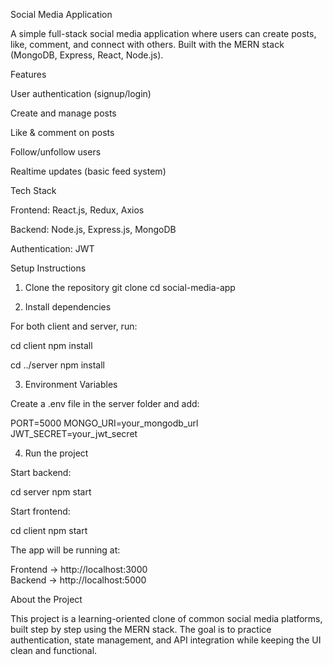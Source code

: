 Social Media Application

A simple full-stack social media application where users can create posts, like, comment, and connect with others. Built with the MERN stack (MongoDB, Express, React, Node.js).

Features

User authentication (signup/login)

Create and manage posts

Like & comment on posts

Follow/unfollow users

Realtime updates (basic feed system)

Tech Stack

Frontend: React.js, Redux, Axios

Backend: Node.js, Express.js, MongoDB

Authentication: JWT

Setup Instructions
1. Clone the repository
git clone 
cd social-media-app

2. Install dependencies

For both client and server, run:

cd client
npm install

cd ../server
npm install

3. Environment Variables

Create a .env file in the server folder and add:

PORT=5000
MONGO_URI=your_mongodb_url
JWT_SECRET=your_jwt_secret

4. Run the project

Start backend:

cd server
npm start


Start frontend:

cd client
npm start


The app will be running at:

Frontend → http://localhost:3000  
Backend → http://localhost:5000  

About the Project

This project is a learning-oriented clone of common social media platforms, built step by step using the MERN stack. The goal is to practice authentication, state management, and API integration while keeping the UI clean and functional.